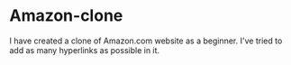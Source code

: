 # Amazon-clone
I have created a clone of Amazon.com website as a beginner.
I've tried to add as many hyperlinks as possible in it.
